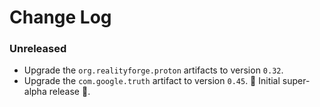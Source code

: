 # Change Log

### Unreleased

* Upgrade the `org.realityforge.proton` artifacts to version `0.32`.
* Upgrade the `com.google.truth` artifact to version `0.45`.
 ‎🎉	Initial super-alpha release ‎🎉.
